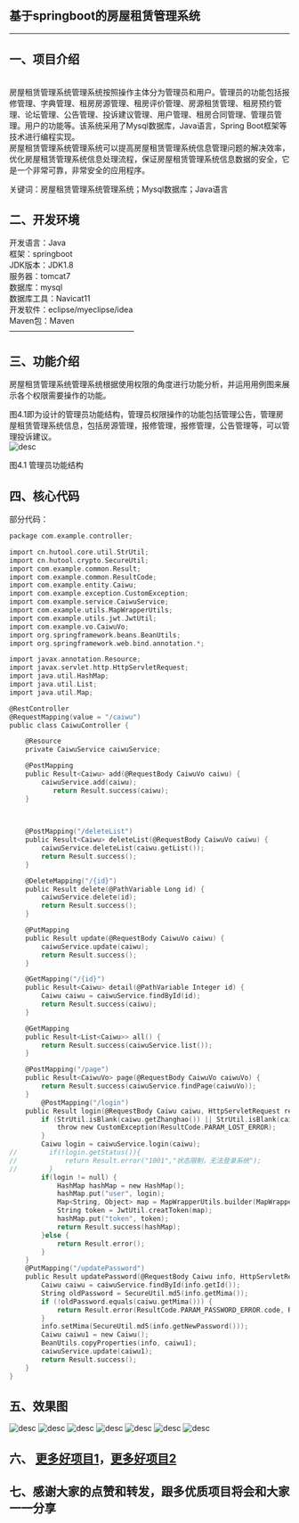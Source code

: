 ## 基于springboot的房屋租赁管理系统

* * *

## 一、项目介绍

    
房屋租赁管理系统管理系统按照操作主体分为管理员和用户。管理员的功能包括报修管理、字典管理、租房房源管理、租房评价管理、房源租赁管理、租房预约管理、论坛管理、公告管理、投诉建议管理、用户管理、租房合同管理、管理员管理。用户的功能等。该系统采用了Mysql数据库，Java语言，Spring Boot框架等技术进行编程实现。  
房屋租赁管理系统管理系统可以提高房屋租赁管理系统信息管理问题的解决效率，优化房屋租赁管理系统信息处理流程，保证房屋租赁管理系统信息数据的安全，它是一个非常可靠，非常安全的应用程序。

关键词：房屋租赁管理系统管理系统；Mysql数据库；Java语言

## 二、开发环境

开发语言：Java  
框架：springboot  
JDK版本：JDK1.8  
服务器：tomcat7  
数据库：mysql  
数据库工具：Navicat11  
开发软件：eclipse/myeclipse/idea  
Maven包：Maven  
————————————————

## 三、功能介绍

房屋租赁管理系统管理系统根据使用权限的角度进行功能分析，并运用用例图来展示各个权限需要操作的功能。

图4.1即为设计的管理员功能结构，管理员权限操作的功能包括管理公告，管理房屋租赁管理系统信息，包括房源管理，报修管理，报修管理，公告管理等，可以管理投诉建议。  
![desc](https://img-blog.csdnimg.cn/img_convert/be7b8b7d1bcf1a1fed636c5496cea38a.png)

图4.1 管理员功能结构

## 四、核心代码

部分代码：

```c
package com.example.controller;

import cn.hutool.core.util.StrUtil;
import cn.hutool.crypto.SecureUtil;
import com.example.common.Result;
import com.example.common.ResultCode;
import com.example.entity.Caiwu;
import com.example.exception.CustomException;
import com.example.service.CaiwuService;
import com.example.utils.MapWrapperUtils;
import com.example.utils.jwt.JwtUtil;
import com.example.vo.CaiwuVo;
import org.springframework.beans.BeanUtils;
import org.springframework.web.bind.annotation.*;

import javax.annotation.Resource;
import javax.servlet.http.HttpServletRequest;
import java.util.HashMap;
import java.util.List;
import java.util.Map;

@RestController
@RequestMapping(value = "/caiwu")
public class CaiwuController {

    @Resource
    private CaiwuService caiwuService;

    @PostMapping
    public Result<Caiwu> add(@RequestBody CaiwuVo caiwu) {
        caiwuService.add(caiwu);
           return Result.success(caiwu);
    }
	
	

    @PostMapping("/deleteList")
    public Result<Caiwu> deleteList(@RequestBody CaiwuVo caiwu) {
        caiwuService.deleteList(caiwu.getList());
        return Result.success();
    }

    @DeleteMapping("/{id}")
    public Result delete(@PathVariable Long id) {
        caiwuService.delete(id);
        return Result.success();
    }

    @PutMapping
    public Result update(@RequestBody CaiwuVo caiwu) {
        caiwuService.update(caiwu);
        return Result.success();
    }

    @GetMapping("/{id}")
    public Result<Caiwu> detail(@PathVariable Integer id) {
        Caiwu caiwu = caiwuService.findById(id);
        return Result.success(caiwu);
    }

    @GetMapping
    public Result<List<Caiwu>> all() {
        return Result.success(caiwuService.list());
    }

    @PostMapping("/page")
    public Result<CaiwuVo> page(@RequestBody CaiwuVo caiwuVo) {
        return Result.success(caiwuService.findPage(caiwuVo));
    }
	    @PostMapping("/login")
    public Result login(@RequestBody Caiwu caiwu, HttpServletRequest request) {
        if (StrUtil.isBlank(caiwu.getZhanghao()) || StrUtil.isBlank(caiwu.getMima())) {
            throw new CustomException(ResultCode.PARAM_LOST_ERROR);
        }
        Caiwu login = caiwuService.login(caiwu);
//        if(!login.getStatus()){
//            return Result.error("1001","状态限制，无法登录系统");
//        }
        if(login != null) {
            HashMap hashMap = new HashMap();
            hashMap.put("user", login);
            Map<String, Object> map = MapWrapperUtils.builder(MapWrapperUtils.KEY_USER_ID,caiwu.getId());
            String token = JwtUtil.creatToken(map);
            hashMap.put("token", token);
            return Result.success(hashMap);
        }else {
            return Result.error();
        }
    }
    @PutMapping("/updatePassword")
    public Result updatePassword(@RequestBody Caiwu info, HttpServletRequest request) {
        Caiwu caiwu = caiwuService.findById(info.getId());
        String oldPassword = SecureUtil.md5(info.getMima());
        if (!oldPassword.equals(caiwu.getMima())) {
            return Result.error(ResultCode.PARAM_PASSWORD_ERROR.code, ResultCode.PARAM_PASSWORD_ERROR.msg);
        }
        info.setMima(SecureUtil.md5(info.getNewPassword()));
        Caiwu caiwu1 = new Caiwu();
        BeanUtils.copyProperties(info, caiwu1);
        caiwuService.update(caiwu1);
        return Result.success();
    }
}

```

## 五、效果图

![desc](https://img-blog.csdnimg.cn/img_convert/261106d106062e3de299518ad6d8123e.png)
![desc](https://img-blog.csdnimg.cn/img_convert/f5d5f7c957042dc7fcba6768ebdbfd47.png)
![desc](https://img-blog.csdnimg.cn/img_convert/6309c08b96161f1a320f1b58f9f87a4e.png)
![desc](https://img-blog.csdnimg.cn/img_convert/4ac7ec8d1046bf43afaedadf10b969f1.png)
![desc](https://img-blog.csdnimg.cn/img_convert/40147b7d4862cbac4fe7e5fb5659ad37.png)
![desc](https://img-blog.csdnimg.cn/img_convert/da53532fd22f192a1124c134cde386f6.png)
![desc](https://img-blog.csdnimg.cn/img_convert/20f9c1b4eea111583aecbd26f8e445c9.png)
## 六、 [更多好项目1](https://blog.csdn.net/weixin_42182741/article/details/143714650)，[更多好项目2](https://blog.csdn.net/weixin_42182741/article/details/143715759)

## 七、感谢大家的点赞和转发，跟多优质项目将会和大家一一分享
